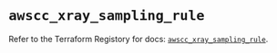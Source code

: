 # `awscc_xray_sampling_rule`

Refer to the Terraform Registory for docs: [`awscc_xray_sampling_rule`](https://registry.terraform.io/providers/hashicorp/awscc/0.70.0/docs/resources/xray_sampling_rule).
